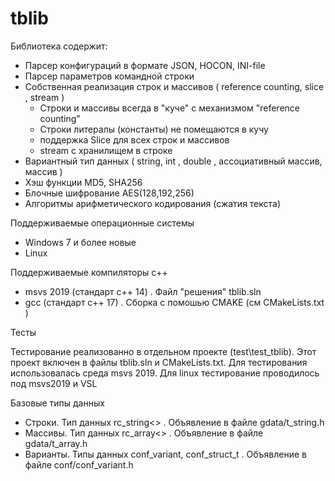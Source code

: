 # tblib
Библиотека содержит:
- Парсер конфигураций в формате JSON, HOCON, INI-file
- Парсер параметров командной строки
- Собственная реализация строк и массивов  ( reference counting, slice , stream ) 
  - Строки и массивы всегда в "куче" с механизмом  "reference counting"
  - Строки литералы (константы) не помещаются в кучу
  - поддержка Slice для всех строк и массивов
  - stream с хранилищем в строке
- Вариантный тип данных ( string, int , double , ассоциативный массив, массив )
- Хэш функции MD5, SHA256
- Блочные шифрование AES(128,192,256)
- Алгоритмы арифметического кодирования (сжатия текста) 

Поддерживаемые операционные системы 
- Windows 7 и более новые
- Linux 

Поддерживаемые компиляторы с++
- msvs 2019 (стандарт с++ 14) .  Файл "решения" tblib.sln
- gсс  (стандарт с++ 17) . Сборка с помошью CMAKE (см CMakeLists.txt )

Тесты

Тестирование реализованно в отдельном проекте (test\test_tblib). Этот проект включен в файлы tblib.sln и CMakeLists.txt. Для тестирования использовалась среда msvs 2019. Для linux тестирование проводилось под  msvs2019 и VSL 

Базовые типы данных
- Строки. Тип данных rc_string<> . Объявление в файле gdata/t_string.h
- Массивы. Тип данных rc_array<> . Объявление в файле gdata/t_array.h
- Варианты. Типы данных conf_variant, conf_struct_t . Объявление в файле conf/conf_variant.h
